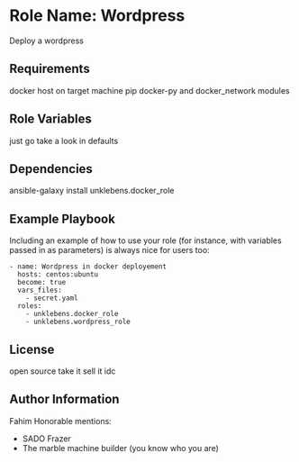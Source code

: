 Role Name: Wordpress
=========

Deploy a wordpress

Requirements
------------
docker host on target machine
pip docker-py and docker_network modules

Role Variables
--------------

just go take a look in defaults

Dependencies
------------

ansible-galaxy install unklebens.docker_role

Example Playbook
----------------

Including an example of how to use your role (for instance, with variables passed in as parameters) is always nice for users too:

```
- name: Wordpress in docker deployement
  hosts: centos:ubuntu
  become: true
  vars_files:
    - secret.yaml
  roles:
    - unklebens.docker_role
    - unklebens.wordpress_role
```

License
-------

open source take it sell it idc

Author Information
------------------

Fahim
Honorable mentions:
 -  SADO Frazer
 -  The marble machine builder (you know who you are)
